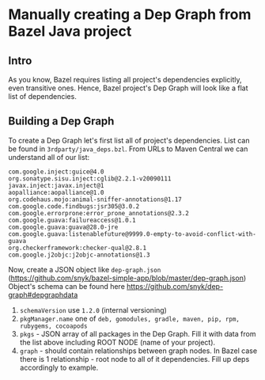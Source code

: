 # Manually creating a Dep Graph from Bazel Java project

## Intro
As you know, Bazel requires listing all project's dependencies explicitly, even transitive ones.
Hence, Bazel project's Dep Graph will look like a flat list of dependencies.

## Building a Dep Graph
To create a Dep Graph let's first list all of project's dependencies.
List can be found in `3rdparty/java_deps.bzl`. From URLs to Maven Central we can understand all of our list:

```
com.google.inject:guice@4.0
org.sonatype.sisu.inject:cglib@2.2.1-v20090111
javax.inject:javax.inject@1
aopalliance:aopalliance@1.0
org.codehaus.mojo:animal-sniffer-annotations@1.17
com.google.code.findbugs:jsr305@3.0.2
com.google.errorprone:error_prone_annotations@2.3.2
com.google.guava:failureaccess@1.0.1
com.google.guava:guava@28.0-jre
com.google.guava:listenablefuture@9999.0-empty-to-avoid-conflict-with-guava
org.checkerframework:checker-qual@2.8.1
com.google.j2objc:j2objc-annotations@1.3
```

Now, create a JSON object like `dep-graph.json` (https://github.com/snyk/bazel-simple-app/blob/master/dep-graph.json)
Object's schema can be found here https://github.com/snyk/dep-graph#depgraphdata

1. `schemaVersion` use `1.2.0` (internal versioning)
2. `pkgManager.name` one of `deb, gomodules, gradle, maven, pip, rpm, rubygems, cocoapods`
3. `pkgs` - JSON array of all packages in the Dep Graph. Fill it with data from the list above including ROOT NODE (name of your project).
4. `graph` - should contain relationships between graph nodes. In Bazel case there is 1 relationship - root node to all of it dependencies.
Fill up deps accordingly to example.
